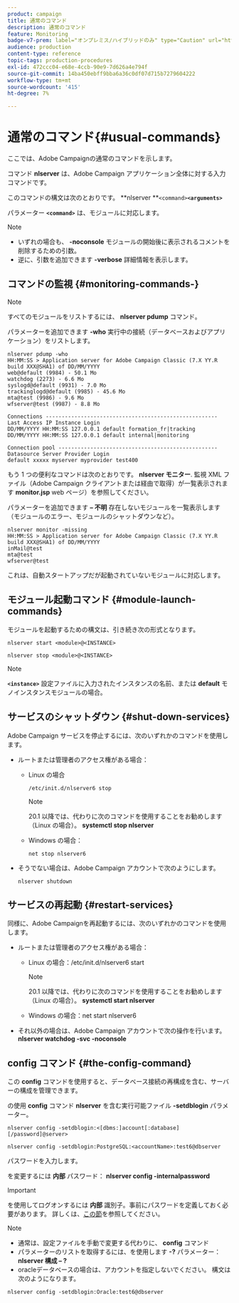 ```yaml
---
product: campaign
title: 通常のコマンド
description: 通常のコマンド
feature: Monitoring
badge-v7-prem: label="オンプレミス/ハイブリッドのみ" type="Caution" url="https://experienceleague.adobe.com/docs/campaign-classic/using/installing-campaign-classic/architecture-and-hosting-models/hosting-models-lp/hosting-models.html?lang=ja" tooltip="オンプレミスデプロイメントとハイブリッドデプロイメントにのみ適用されます"
audience: production
content-type: reference
topic-tags: production-procedures
exl-id: 472ccc04-e68e-4ccb-90e9-7d626a4e794f
source-git-commit: 14ba450ebff9bba6a36c0df07d715b7279604222
workflow-type: tm+mt
source-wordcount: '415'
ht-degree: 7%

---
```


# 通常のコマンド{#usual-commands}



ここでは、Adobe Campaignの通常のコマンドを示します。

コマンド **nlserver** は、Adobe Campaign アプリケーション全体に対する入力コマンドです。

このコマンドの構文は次のとおりです。 **nlserver **`<command>`****`<arguments>`****

パラメーター **`<command>`** は、モジュールに対応します。

>[!NOTE]
>
>* いずれの場合も、 **-noconsole** モジュールの開始後に表示されるコメントを削除するための引数。
>* 逆に、引数を追加できます **-verbose** 詳細情報を表示します。
>

## コマンドの監視 {#monitoring-commands-}

>[!NOTE]
>
>すべてのモジュールをリストするには、 **nlserver pdump** コマンド。

パラメーターを追加できます **-who** 実行中の接続（データベースおよびアプリケーション）をリストします。

```
nlserver pdump -who
HH:MM:SS > Application server for Adobe Campaign Classic (7.X YY.R build XXX@SHA1) of DD/MM/YYYY
web@default (9984) - 50.1 Mo
watchdog (2273) - 6.6 Mo
syslogd@default (9931) - 7.0 Mo
trackinglogd@default (9985) - 45.6 Mo
mta@test (9986) - 9.6 Mo
wfserver@test (9987) - 8.8 Mo

Connections ------------------------------------------------------
Last Access IP Instance Login 
DD/MM/YYYY HH:MM:SS 127.0.0.1 default formation_fr|tracking
DD/MM/YYYY HH:MM:SS 127.0.0.1 default internal|monitoring

Connection pool --------------------------------------------------
Datasource Server Provider Login 
default xxxxx myserver myprovider test400
```

もう 1 つの便利なコマンドは次のとおりです。 **nlserver モニター**. 監視 XML ファイル（Adobe Campaign クライアントまたは経由で取得）が一覧表示されます **monitor.jsp** web ページ）を参照してください。

パラメーターを追加できます **– 不明** 存在しないモジュールを一覧表示します（モジュールのエラー、モジュールのシャットダウンなど）。

```
nlserver monitor -missing
HH:MM:SS > Application server for Adobe Campaign Classic (7.X YY.R build XXX@SHA1) of DD/MM/YYYY
inMail@test
mta@test
wfserver@test
```

これは、自動スタートアップだが起動されていないモジュールに対応します。

## モジュール起動コマンド {#module-launch-commands}

モジュールを起動するための構文は、引き続き次の形式となります。

```
nlserver start <module>@<INSTANCE>
```

```
nlserver stop <module>@<INSTANCE>
```

>[!NOTE]
>
>**`<instance>`** 設定ファイルに入力されたインスタンスの名前、または **default** モノインスタンスモジュールの場合。

## サービスのシャットダウン {#shut-down-services}

Adobe Campaign サービスを停止するには、次のいずれかのコマンドを使用します。

* ルートまたは管理者のアクセス権がある場合：

   * Linux の場合

     ```
     /etc/init.d/nlserver6 stop
     ```

     >[!NOTE]
     >
     >20.1 以降では、代わりに次のコマンドを使用することをお勧めします（Linux の場合）。 **systemctl stop nlserver**

   * Windows の場合：

     ```
     net stop nlserver6
     ```

* そうでない場合は、Adobe Campaign アカウントで次のようにします。

  ```
  nlserver shutdown 
  ```

## サービスの再起動 {#restart-services}

同様に、Adobe Campaignを再起動するには、次のいずれかのコマンドを使用します。

* ルートまたは管理者のアクセス権がある場合：

   * Linux の場合：/etc/init.d/nlserver6 start

     >[!NOTE]
     >
     >20.1 以降では、代わりに次のコマンドを使用することをお勧めします（Linux の場合）。 **systemctl start nlserver**

   * Windows の場合：net start nlserver6

* それ以外の場合は、Adobe Campaign アカウントで次の操作を行います。 **nlserver watchdog -svc -noconsole**

## config コマンド {#the-config-command}

この **config** コマンドを使用すると、データベース接続の再構成を含む、サーバーの構成を管理できます。

の使用 **config** コマンド **nlserver** を含む実行可能ファイル **-setdblogin** パラメーター。

```
nlserver config -setdblogin:<[dbms:]account[:database][/password]@server>
```

```
nlserver config -setdblogin:PostgreSQL:<accountName>:test6@dbserver
```

パスワードを入力します。

を変更するには **内部** パスワード： **nlserver config -internalpassword**

>[!IMPORTANT]
>
>を使用してログオンするには **内部** 識別子。事前にパスワードを定義しておく必要があります。 詳しくは、[この節](../../installation/using/configuring-campaign-server.md#internal-identifier)を参照してください。

>[!NOTE]
>
>* 通常は、設定ファイルを手動で変更する代わりに、 **config** コマンド
>* パラメーターのリストを取得するには、を使用します **-?** パラメーター： **nlserver 構成 – ?**
>* oracleデータベースの場合は、アカウントを指定しないでください。 構文は次のようになります。
>
>  `nlserver config -setdblogin:Oracle:test6@dbserver`
>
